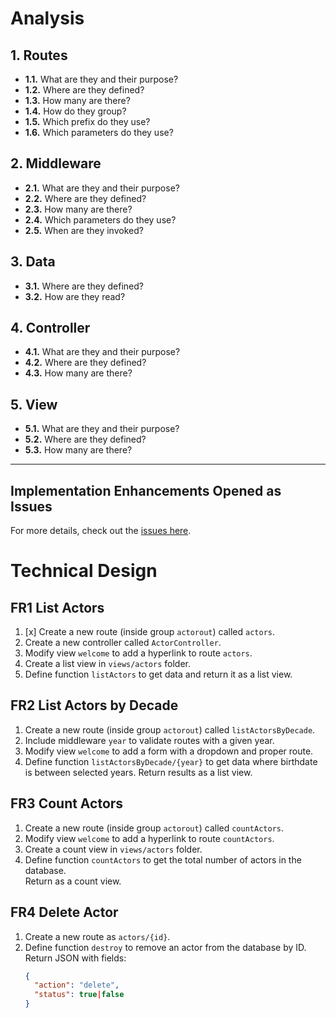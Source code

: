 # **Analysis**

## **1. Routes**
- **1.1.** What are they and their purpose?  
- **1.2.** Where are they defined?  
- **1.3.** How many are there?  
- **1.4.** How do they group?  
- **1.5.** Which prefix do they use?  
- **1.6.** Which parameters do they use?  

## **2. Middleware**
- **2.1.** What are they and their purpose?  
- **2.2.** Where are they defined?  
- **2.3.** How many are there?  
- **2.4.** Which parameters do they use?  
- **2.5.** When are they invoked?  

## **3. Data**
- **3.1.** Where are they defined?  
- **3.2.** How are they read?  

## **4. Controller**
- **4.1.** What are they and their purpose?  
- **4.2.** Where are they defined?  
- **4.3.** How many are there?  

## **5. View**
- **5.1.** What are they and their purpose?  
- **5.2.** Where are they defined?  
- **5.3.** How many are there?  

---

## **Implementation Enhancements Opened as Issues**
For more details, check out the [issues here](https://github.com/Stucom-Pelai/M07_UF2_Laravel/issues).

















# Technical Design

## FR1 List Actors
1. [x] Create a new route (inside group `actorout`) called `actors`.
2. Create a new controller called `ActorController`.
3. Modify view `welcome` to add a hyperlink to route `actors`.
4. Create a list view in `views/actors` folder.
5. Define function `listActors` to get data and return it as a list view.

## FR2 List Actors by Decade
1. Create a new route (inside group `actorout`) called `listActorsByDecade`.
2. Include middleware `year` to validate routes with a given year.
3. Modify view `welcome` to add a form with a dropdown and proper route.
4. Define function `listActorsByDecade/{year}` to get data where birthdate  
   is between selected years. Return results as a list view.

## FR3 Count Actors
1. Create a new route (inside group `actorout`) called `countActors`.
2. Modify view `welcome` to add a hyperlink to route `countActors`.
3. Create a count view in `views/actors` folder.
4. Define function `countActors` to get the total number of actors in the database.  
   Return as a count view.

## FR4 Delete Actor
1. Create a new route as `actors/{id}`.
2. Define function `destroy` to remove an actor from the database by ID.  
   Return JSON with fields:
   ```json
   {
     "action": "delete",
     "status": true|false
   }

